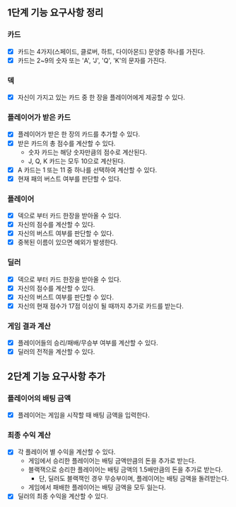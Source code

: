 ## 1단계 기능 요구사항 정리

### 카드
- [x] 카드는 4가지(스페이드, 클로버, 하트, 다이아몬드) 문양중 하나를 가진다.
- [x] 카드는 2~9의 숫자 또는 'A', 'J', 'Q', 'K'의 문자를 가진다.

### 덱
- [x] 자신이 가지고 있는 카드 중 한 장을 플레이어에게 제공할 수 있다.

### 플레이어가 받은 카드
- [x] 플레이어가 받은 한 장의 카드를 추가할 수 있다.
- [x] 받은 카드의 총 점수를 계산할 수 있다.
  - 숫자 카드는 해당 숫자만큼의 점수로 계산된다.
  - J, Q, K 카드는 모두 10으로 계산된다.
- [x] A 카드는 1 또는 11 중 하나를 선택하여 계산할 수 있다.
- [x] 현재 패의 버스트 여부를 판단할 수 있다.

### 플레이어
- [x] 덱으로 부터 카드 한장을 받아올 수 있다.
- [x] 자신의 점수를 계산할 수 있다.
- [x] 자신의 버스트 여부를 판단할 수 있다.
- [x] 중복된 이름이 있으면 예외가 발생한다.

### 딜러
- [x] 덱으로 부터 카드 한장을 받아올 수 있다.
- [x] 자신의 점수를 계산할 수 있다.
- [x] 자신의 버스트 여부를 판단할 수 있다.
- [x] 자신의 현재 점수가 17점 이상이 될 때까지 추가로 카드를 받는다.

### 게임 결과 계산
- [x] 플레이어들의 승리/패배/무승부 여부를 계산할 수 있다.
- [x] 딜러의 전적을 계산할 수 있다.

## 2단계 기능 요구사항 추가

### 플레이어의 배팅 금액
- [x] 플레이어는 게임을 시작할 때 배팅 금액을 입력한다.

### 최종 수익 계산
- [x] 각 플레이어 별 수익을 계산할 수 있다.
  - 게임에서 승리한 플레이어는 배팅 금액만큼의 돈을 추가로 받는다.
  - 블랙잭으로 승리한 플레이어는 배팅 금액의 1.5배만큼의 돈을 추가로 받는다.
    - 단, 딜러도 블랙잭인 경우 무승부이며, 플레이어는 배팅 금액을 돌려받는다.
  - 게임에서 패배한 플레이어는 배팅 금액을 모두 잃는다.
- [x] 딜러의 최종 수익을 계산할 수 있다.
